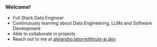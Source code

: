 ### Welcome!
- Full Stack Data Engineer
- Continuously learning about Data Engineering, LLMs and Software Development
- Able to collaborate in projects
- Reach out to me at alejandro.latorre@trust-ai.dev
<!--
**alejlatorre/alejlatorre** is a ✨ _special_ ✨ repository because its `README.md` (this file) appears on your GitHub profile.
-->
